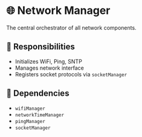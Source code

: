 # 🌐 Network Manager

The central orchestrator of all network components.

## 🎯 Responsibilities

- Initializes WiFi, Ping, SNTP
- Manages network interface
- Registers socket protocols via `socketManager`

## 🔗 Dependencies

- `wifiManager`
- `networkTimeManager`
- `pingManager`
- `socketManager`
